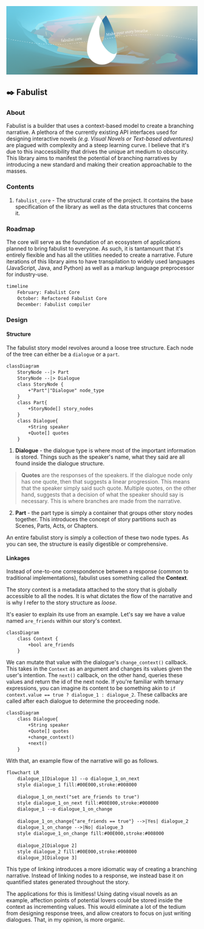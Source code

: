 ![Fabulist banner](./assets/readme-banner.png)

## ✒️ Fabulist

### About
Fabulist is a builder that uses a context-based model to create a branching narrative. A plethora of the currently existing API interfaces used for designing interactive novels *(e.g. Visual Novels or Text-based adventures)* are plagued with complexity and a steep learning curve. I believe that it's due to this inaccessibility that drives the unique art medium to obscurity. This library aims to manifest the potential of branching narratives by introducing a new standard and making their creation approachable to the masses.

### Contents
1. `fabulist_core` - The structural crate of the project. It contains the base specification of the library as well as the data structures that concerns it. 

### Roadmap
The core will serve as the foundation of an ecosystem of applications planned to bring fabulist to everyone. As such, it is tantamount that it's entirely flexible and has all the utilities needed to create a narrative. Future iterations of this library aims to have transpilation to widely used languages (JavaScript, Java, and Python) as well as a markup language preprocessor for industry-use.

```mermaid
timeline
    February: Fabulist Core
    October: Refactored Fabulist Core
    December: Fabulist compiler
```

### Design

#### Structure
The fabulist story model revolves around a loose tree structure. Each node of the tree can either be a `dialogue` or a `part`.

```mermaid
classDiagram
    StoryNode --|> Part
    StoryNode --|> Dialogue
    class StoryNode {
        +"Part"|"Dialogue" node_type
    }
    class Part{
        +StoryNode[] story_nodes
    }
    class Dialogue{
        +String speaker
        +Quote[] quotes
    }
```
1. **Dialogue** - the dialogue type is where most of the important information is stored. Things such as the speaker's name, what they said are all found inside the dialogue structure.
> **Quotes** are the responses of the speakers. If the dialogue node only has one quote, then that suggests a linear progression. This means that the speaker simply said such quote. Multiple quotes, on the other hand, suggests that a decision of what the speaker should say is necessary. This is where branches are made from the narrative. 
2. **Part** - the part type is simply a container that groups other story nodes together. This introduces the concept of story partitions such as Scenes, Parts, Acts, or Chapters.

An entire fabulist story is simply a collection of these two node types. As you can see, the structure is easily digestible or comprehensive.

#### Linkages

Instead of one-to-one correspondence between a response (common to traditional implementations), fabulist uses something called the **Context**. 

The story context is a metadata attached to the story that is globally accessible to all the nodes. It is what dictates the flow of the narrative and is why I refer to the story structure as *loose*. 

It's easier to explain its use from an example. Let's say we have a value named `are_friends` within our story's context.
```mermaid
classDiagram
    class Context {
        +bool are_friends
    }
```

We can mutate that value with the dialogue's `change_context()` callback. This takes in the `Context` as an argument and changes its values given the user's intention. The `next()` callback, on the other hand, queries these values and return the id of the next node. If you're familiar with ternary expressions, you can imagine its content to be something akin to `if context.value == true ? dialogue_1 : dialogue_2`. These callbacks are called after each dialogue to determine the proceeding node.

```mermaid
classDiagram
    class Dialogue{
        +String speaker
        +Quote[] quotes
        +change_context()
        +next()
    }
```

With that, an example flow of the narrative will go as follows.

```mermaid
flowchart LR
    dialogue_1[Dialogue 1] --o dialogue_1_on_next
    style dialogue_1 fill:#00E000,stroke:#008000

    dialogue_1_on_next("set are_friends to true")
    style dialogue_1_on_next fill:#00E000,stroke:#008000
    dialogue_1 --o dialogue_1_on_change

    dialogue_1_on_change{"are_friends == true"} -->|Yes| dialogue_2
    dialogue_1_on_change -->|No| dialogue_3
    style dialogue_1_on_change fill:#00E000,stroke:#008000

    dialogue_2[Dialogue 2]
    style dialogue_2 fill:#00E000,stroke:#008000
    dialogue_3[Dialogue 3]
```

This type of linking introduces a more idiomatic way of creating a branching narrative. Instead of linking nodes to a response, we instead base it on quantified states generated throughout the story. 

The applications for this is limitless! Using dating visual novels as an example, affection points of potential lovers could be stored inside the context as incrementing values. This would eliminate a lot of the tedium from designing response trees, and allow creators to focus on just writing dialogues. That, in my opinion, is more organic.